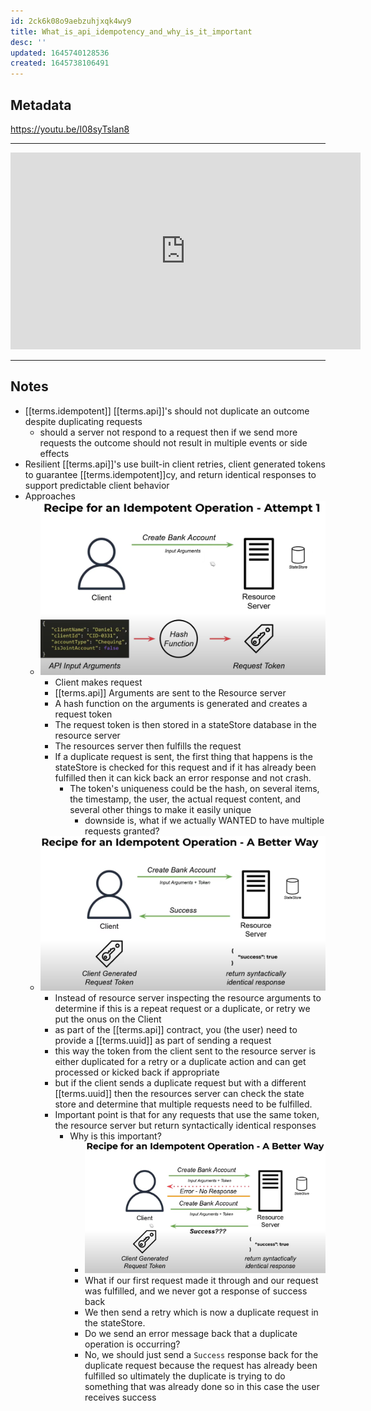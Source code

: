 ```yaml
---
id: 2ck6k08o9aebzuhjxqk4wy9
title: What_is_api_idempotency_and_why_is_it_important
desc: ''
updated: 1645740128536
created: 1645738106491
---
```


## Metadata

<https://youtu.be/I08syTslan8>

---

<center><iframe width="560" height="315" src="https://www.youtube.com/embed/I08syTslan8" frameborder="0" allow="accelerometer; autoplay; encrypted-media; gyroscope; picture-in-picture" allowfullscreen></iframe></center>

---

## Notes

- [[terms.idempotent]] [[terms.api]]'s should not duplicate an outcome despite duplicating requests
  - should a server not respond to a request then if we send more requests the outcome should not result in multiple events or side effects
- Resilient [[terms.api]]'s use built-in client retries, client generated tokens to guarantee [[terms.idempotent]]cy, and return identical responses to support predictable client behavior
- Approaches
  - ![attempt1](/assets/images/2022-02-24-13-36-48.png)
    - Client makes request
    - [[terms.api]] Arguments are sent to the Resource server
    - A hash function on the arguments is generated and creates a request token
    - The request token is then stored in a stateStore database in the resource server
    - The resources server then fulfills the request
    - If a duplicate request is sent, the first thing that happens is the stateStore is checked for this request and if it has already been fulfilled then it can kick back an error response and not crash.
      - The token's uniqueness could be the hash, on several items, the timestamp, the user, the actual request content, and several other things to make it easily unique
        - downside is, what if we actually WANTED to have multiple requests granted?
  - ![A better way](/assets/images/2022-02-24-13-50-53.png)
    - Instead of resource server inspecting the resource arguments to determine if this is a repeat request or a duplicate, or retry we put the onus on the Client
    - as part of the [[terms.api]] contract, you (the user) need to provide a [[terms.uuid]] as part of sending a request
    - this way the token from the client sent to the resource server is either duplicated for a retry or a duplicate action and can get processed or kicked back if appropriate
    - but if the client sends a duplicate request but with a different [[terms.uuid]] then the resources server can check the state store and determine that multiple requests need to be fulfilled.
    - Important point is that for any requests that use the same token, the resource server but return syntactically identical responses
      - Why is this important?
        - ![Always Success](/assets/images/2022-02-24-13-58-19.png)
        - What if our first request made it through and our request was fulfilled, and we never got a response of success back
        - We then send a retry which is now a duplicate request in the stateStore.
        - Do we send an error message back that a duplicate operation is occurring?
        - No, we should just send a `Success` response back for the duplicate request because the request has already been fulfilled so ultimately the duplicate is trying to do something that was already done so in this case the user receives success
